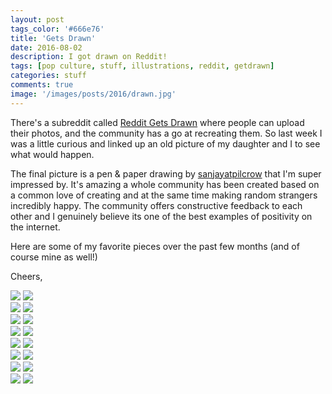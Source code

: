 ```yaml
---
layout: post
tags_color: '#666e76'
title: 'Gets Drawn'
date: 2016-08-02
description: I got drawn on Reddit!
tags: [pop culture, stuff, illustrations, reddit, getdrawn]
categories: stuff
comments: true
image: '/images/posts/2016/drawn.jpg'
---
```

There's a subreddit called [Reddit Gets Drawn](https://www.reddit.com/r/redditgetsdrawn/) where people can upload their photos, and the community has a go at recreating them. So last week I was a little curious and linked up an old picture of my daughter and I to see what would happen. 

The final picture is a pen & paper drawing by [sanjayatpilcrow](https://www.reddit.com/user/sanjayatpilcrow) that I'm super impressed by. It's amazing a whole community has been created based on a common love of creating and at the same time making random strangers incredibly happy. The community offers constructive feedback to each other and I genuinely believe its one of the best examples of positivity on the internet.

Here are some of my favorite pieces over the past few months (and of course mine as well!)

Cheers,

<div class="gallery" data-columns="2">
	<img src="/images/posts/2016/drawn-1a.jpg">
	<img src="/images/posts/2016/drawn-1b.jpg">
</div>

<div class="gallery" data-columns="2">
	<img src="/images/posts/2016/drawn-2a.jpg">
	<img src="/images/posts/2016/drawn-2b.jpg">
</div>

<div class="gallery" data-columns="2">
	<img src="/images/posts/2016/drawn-3a.jpg">
	<img src="/images/posts/2016/drawn-3b.jpg">
</div>

<div class="gallery" data-columns="2">
	<img src="/images/posts/2016/drawn-4a.jpg">
	<img src="/images/posts/2016/drawn-4b.jpg">
</div>

<div class="gallery" data-columns="2">
	<img src="/images/posts/2016/drawn-5a.jpg">
	<img src="/images/posts/2016/drawn-5b.jpg">
</div>

<div class="gallery" data-columns="2">
	<img src="/images/posts/2016/drawn-6a.jpg">
	<img src="/images/posts/2016/drawn-6b.jpg">
</div>

<div class="gallery" data-columns="2">
	<img src="/images/posts/2016/drawn-7a.jpg">
	<img src="/images/posts/2016/drawn-7b.jpg">
</div>

<div class="gallery" data-columns="2">
	<img src="/images/posts/2016/drawn-8a.jpg">
	<img src="/images/posts/2016/drawn-8b.jpg">
</div>